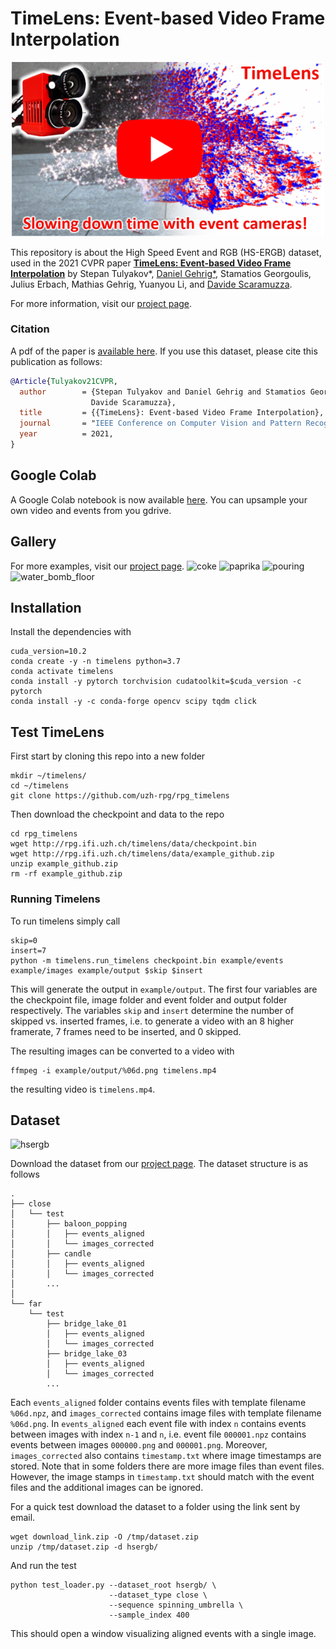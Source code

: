 # TimeLens: Event-based Video Frame Interpolation

<p align="center">
  <a href="https://youtu.be/dVLyia-ezvo">
    <img src="assets/timelens_yt_thumbnail_icon.png" alt="TimeLens" width="500"/>
  </a>
</p>

This repository is about the High Speed Event and RGB (HS-ERGB) dataset, used in the 2021 CVPR paper [**TimeLens: Event-based Video Frame Interpolation**](http://rpg.ifi.uzh.ch/docs/CVPR21_Gehrig.pdf) by Stepan Tulyakov*, [Daniel Gehrig*](https://danielgehrig18.github.io/), Stamatios Georgoulis, Julius Erbach, Mathias Gehrig, Yuanyou Li, and [Davide Scaramuzza](http://rpg.ifi.uzh.ch/people_scaramuzza.html).

For more information, visit our [project page](http://rpg.ifi.uzh.ch/timelens).


### Citation
A pdf of the paper is [available here](http://rpg.ifi.uzh.ch/docs/CVPR21_Gehrig.pdf). If you use this dataset, please cite this publication as follows:

```bibtex
@Article{Tulyakov21CVPR,
  author        = {Stepan Tulyakov and Daniel Gehrig and Stamatios Georgoulis and Julius Erbach and Mathias Gehrig and Yuanyou Li and
                  Davide Scaramuzza},
  title         = {{TimeLens}: Event-based Video Frame Interpolation},
  journal       = "IEEE Conference on Computer Vision and Pattern Recognition",
  year          = 2021,
}
```
## Google Colab
A Google Colab notebook is now available [here](TimeLens.ipynb). You can upsample your own video and events from you gdrive. 

## Gallery
For more examples, visit our [project page](http://rpg.ifi.uzh.ch/timelens).
![coke](assets/coke.gif)
![paprika](assets/paprika.gif)
![pouring](assets/pouring.gif)
![water_bomb_floor](assets/water_bomb_floor.gif)

## Installation
Install the dependencies with 

    cuda_version=10.2
    conda create -y -n timelens python=3.7
    conda activate timelens
    conda install -y pytorch torchvision cudatoolkit=$cuda_version -c pytorch
    conda install -y -c conda-forge opencv scipy tqdm click

## Test TimeLens
First start by cloning this repo into a new folder

    mkdir ~/timelens/
    cd ~/timelens
    git clone https://github.com/uzh-rpg/rpg_timelens

Then download the checkpoint and data to the repo

    cd rpg_timelens
    wget http://rpg.ifi.uzh.ch/timelens/data/checkpoint.bin
    wget http://rpg.ifi.uzh.ch/timelens/data/example_github.zip
    unzip example_github.zip 
    rm -rf example_github.zip

### Running Timelens
To run timelens simply call 

    skip=0
    insert=7
    python -m timelens.run_timelens checkpoint.bin example/events example/images example/output $skip $insert

This will generate the output in `example/output`. 
The first four variables are the checkpoint file, image folder and event folder and output folder respectively.
The variables `skip` and `insert` determine the number of skipped vs. inserted frames, i.e. to generate a 
video with an 8 higher framerate, 7 frames need to be inserted, and 0 skipped.

The resulting images can be converted to a video with 

    ffmpeg -i example/output/%06d.png timelens.mp4

the resulting video is `timelens.mp4`.

## Dataset
![hsergb](assets/hsergb_preview.gif)

Download the dataset from our [project page](http://rpg.ifi.uzh.ch/timelens). The dataset structure is as follows

```
.
├── close
│   └── test
│       ├── baloon_popping
│       │   ├── events_aligned
│       │   └── images_corrected
│       ├── candle
│       │   ├── events_aligned
│       │   └── images_corrected
│       ...
│
└── far
    └── test
        ├── bridge_lake_01
        │   ├── events_aligned
        │   └── images_corrected
        ├── bridge_lake_03
        │   ├── events_aligned
        │   └── images_corrected
        ...

```
Each `events_aligned` folder contains events files with template filename `%06d.npz`, and `images_corrected` contains image files with template filename `%06d.png`. In `events_aligned` each event file with index `n` contains events between images with index `n-1` and `n`, i.e. event file `000001.npz` contains events between images `000000.png` and `000001.png`. Moreover, `images_corrected` also contains `timestamp.txt` where image timestamps are stored. Note that in some folders there are more image files than event files. However, the image stamps in `timestamp.txt` should match with the event files and the additional images can be ignored.

For a quick test download the dataset to a folder using the link sent by email.

    wget download_link.zip -O /tmp/dataset.zip
    unzip /tmp/dataset.zip -d hsergb/

And run the test

    python test_loader.py --dataset_root hsergb/ \ 
                          --dataset_type close \ 
                          --sequence spinning_umbrella \ 
                          --sample_index 400
                                              
This should open a window visualizing aligned events with a single image.
